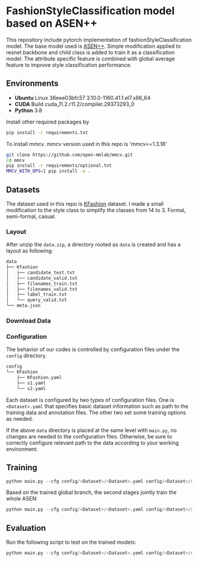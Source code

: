 # FashionStyleClassification model based on ASEN++ 
This repository include pytorch implementation of fashionStyleClassification model.
The base model used is [ASEN++](https://github.com/Maryeon/asenpp).
Simple modification applied to resnet backbone and child class is added to train it as a classification model.
The attribute specific feature is combined with global average feature to improve style classification performance.


## Environments

- **Ubuntu** Linux 36eee03bfc57 3.10.0-1160.41.1.el7.x86_64
- **CUDA**  Build cuda_11.2.r11.2/compiler.29373293_0
- **Python** 3.8

Install other required packages by

```sh
pip install -r requirements.txt
```

To install mmcv. mmcv version used in this repo is 'mmcv==1.3.18'
```sh
git clone https://github.com/open-mmlab/mmcv.git
cd mmcv
pip install -r requirements/optional.txt
MMCV_WITH_OPS=1 pip install -e .
```


## Datasets
The dataset used in this repo is [KFashion](https://aihub.or.kr/aidata/7988) dataset.
I made a small modification to the style class to simplify the classes from 14 to 3.
Formal, semi-formal, casual.

### Layout

After unzip the `data.zip`, a directory rooted as `data` is created and has a layout as following:

```sh
data
├── Kfashion
│   ├── candidate_test.txt
│   ├── candidate_valid.txt
│   ├── filenames_train.txt
│   ├── filenames_valid.txt
│   ├── label_train.txt
│   └── query_valid.txt
└── meta.json
```

### Download Data


### Configuration

The behavior of our codes is controlled by configuration files under the `config` directory. 

```sh
config
└── KFashion
    ├── KFashion.yaml
    ├── s1.yaml
    └── s2.yaml
```

Each dataset is configured by two types of configuration files. One is `<Dataset>.yaml` that specifies basic dataset information such as path to the training data and annotation files. The other two set some training options as needed.

If the above `data` directory is placed at the same level with `main.py`, no changes are needed to the configuration files. Otherwise, be sure to correctly configure relevant path to the data according to your working environment.

## Training

```python
python main.py --cfg config/<Dataset>/<Dataset>.yaml config/<Dataset>/s1.yaml
```

Based on the trained global branch, the second stages jointly train the whole ASEN:

```python
python main.py --cfg config/<Dataset>/<Dataset>.yaml config/<Dataset>/s2.yaml --resume runs/<Dataset>_s1/checkpoint.pth.tar
```

## Evaluation

Run the following script to test on the trained models:

```python
python main.py --cfg config/<Dataset>/<Dataset>.yaml config/<Dataset>/s2.yaml --resume runs/<Dataset>_s2/model_best.pth.tar --test TEST
```





